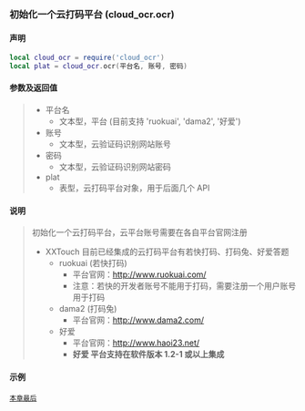 ### 初始化一个云打码平台 (**cloud\_ocr\.ocr**)


#### 声明
```lua
local cloud_ocr = require('cloud_ocr')
local plat = cloud_ocr.ocr(平台名, 账号, 密码)
```


#### 参数及返回值
> - 平台名
>   - 文本型，平台 (目前支持 'ruokuai', 'dama2', '好爱') 
> - 账号
>   - 文本型，云验证码识别网站账号
> - 密码
>   - 文本型，云验证码识别网站密码
> - plat
>   - 表型，云打码平台对象，用于后面几个 API


#### 说明
> 初始化一个云打码平台，云平台账号需要在各自平台官网注册  
> - XXTouch 目前已经集成的云打码平台有若快打码、打码兔、好爱答题
>   - ruokuai (若快打码) 
>       - 平台官网：http://www.ruokuai.com/
>       - 注意：若快的开发者账号不能用于打码，需要注册一个用户账号用于打码
>   - dama2 (打码兔) 
>       - 平台官网：http://www.dama2.com/
>   - 好爱
>       - 平台官网：http://www.haoi23.net/
>       - **好爱 平台支持在软件版本 1\.2\-1 或以上集成**


#### 示例  
[`本章最后`](/Handbook/cloud_ocr/samples.md)

